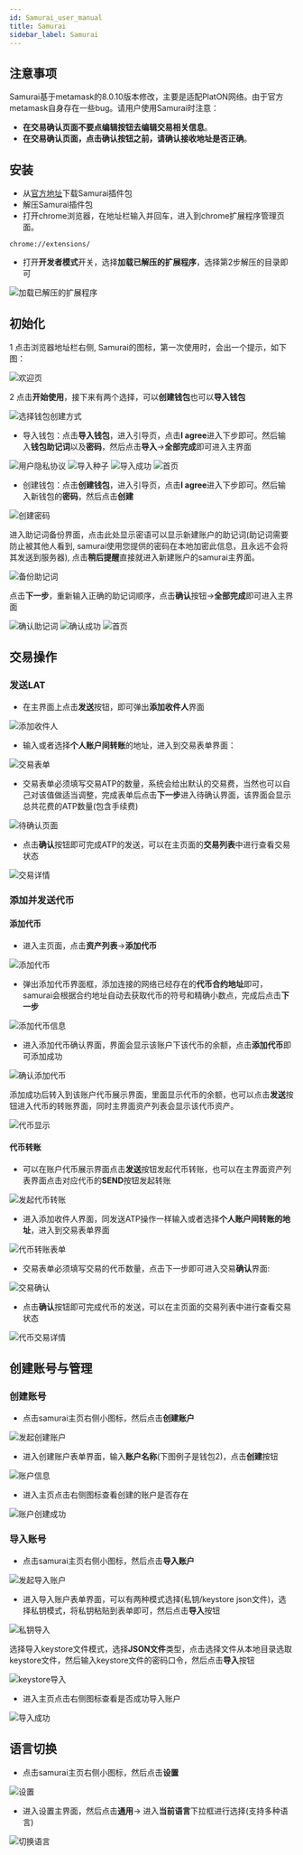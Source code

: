 ```yaml
---
id: Samurai_user_manual
title: Samurai
sidebar_label: Samurai
---
```


## 注意事项

Samurai基于metamask的8.0.10版本修改，主要是适配PlatON网络。由于官方metamask自身存在一些bug。请用户使用Samurai时注意：

* **在交易确认页面不要点编辑按钮去编辑交易相关信息**。
* **在交易确认页面，点击确认按钮之前，请确认接收地址是否正确**。

## 安装

+ 从[官方地址](https://github.com/AlayaNetwork/Samurai/releases/download/v8.0.11/samurai-chrome-8.0.11.zip)下载Samurai插件包
+ 解压Samurai插件包
+ 打开chrome浏览器，在地址栏输入并回车，进入到chrome扩展程序管理页面。

```
chrome://extensions/
```

+ 打开**开发者模式**开关，选择**加载已解压的扩展程序**，选择第2步解压的目录即可

<img src="/docs/img/zh-CN/Samurai.assets/add-chrome.jpg" alt="加载已解压的扩展程序"/>

## 初始化

1 点击浏览器地址栏右侧, Samurai的图标，第一次使用时，会出一个提示，如下图：

<img src="/docs/img/zh-CN/Samurai.assets/samurai-welcome.jpg" alt="欢迎页"/>

2 点击**开始使用**，接下来有两个选择，可以**创建钱包**也可以**导入钱包**

<img src="/docs/img/zh-CN/Samurai.assets/samurai-select-action.jpg" alt="选择钱包创建方式"/>

+ 导入钱包：点击**导入钱包**，进入引导页，点击**I agree**进入下步即可。然后输入**钱包助记词**以及**密码**，然后点击**导入**->**全部完成**即可进入主界面

<img src="/docs/img/zh-CN/Samurai.assets/samurai-agreement.jpg" alt="用户隐私协议"/>

<img src="/docs/img/zh-CN/Samurai.assets/samurai-import-seed.jpg" alt="导入种子"/>

<img src="/docs/img/zh-CN/Samurai.assets/samurai-import-end.jpg" alt="导入成功"/>

<img src="/docs/img/zh-CN/Samurai.assets/samurai-import-home.jpg" alt="首页"/>

+ 创建钱包：点击**创建钱包**，进入引导页，点击**I agree**进入下步即可。然后输入新钱包的**密码**，然后点击**创建**

<img src="/docs/img/zh-CN/Samurai.assets/samurai-create-password.jpg" alt="创建密码"/>

进入助记词备份界面，点击此处显示密语可以显示新建账户的助记词(助记词需要防止被其他人看到, samurai使用您提供的密码在本地加密此信息，且永远不会将其发送到服务器), 点击**稍后提醒**直接就进入新建账户的samurai主界面。

<img src="/docs/img/zh-CN/Samurai.assets/samurai-create-seed.jpg" alt="备份助记词"/>

点击**下一步**，重新输入正确的助记词顺序，点击**确认**按钮->**全部完成**即可进入主界面

<img src="/docs/img/zh-CN/Samurai.assets/samurai-create-seed-confirm.jpg" alt="确认助记词"/>

<img src="/docs/img/zh-CN/Samurai.assets/samurai-import-end.jpg" alt="确认成功"/>

<img src="/docs/img/zh-CN/Samurai.assets/samurai-create-home.jpg" alt="首页"/>

## 交易操作

### 发送LAT

+ 在主界面上点击**发送**按钮，即可弹出**添加收件人**界面

<img src="/docs/img/zh-CN/Samurai.assets/samurai-send-address-input.jpg" alt="添加收件人"/>

+ 输入或者选择**个人账户间转账**的地址，进入到交易表单界面：

<img src="/docs/img/zh-CN/Samurai.assets/samurai-send-input.jpg" alt="交易表单"/>

+ 交易表单必须填写交易ATP的数量，系统会给出默认的交易费，当然也可以自己对该值做适当调整，完成表单后点击**下一步**进入待确认界面，该界面会显示总共花费的ATP数量(包含手续费)

<img src="/docs/img/zh-CN/Samurai.assets/samurai-send-confirm.jpg" alt="待确认页面"/>

+ 点击**确认**按钮即可完成ATP的发送，可以在主页面的**交易列表**中进行查看交易状态

<img src="/docs/img/zh-CN/Samurai.assets/samurai-tx-detail.jpg" alt="交易详情"/>

### 添加并发送代币

#### 添加代币

+ 进入主页面，点击**资产列表**->**添加代币**

<img src="/docs/img/zh-CN/Samurai.assets/samurai-home-add-token.jpg" alt="添加代币"/>

+ 弹出添加代币界面框，添加连接的网络已经存在的**代币合约地址**即可，samurai会根据合约地址自动去获取代币的符号和精确小数点，完成后点击**下一步**

<img src="/docs/img/zh-CN/Samurai.assets/samurai-add-token-input.jpg" alt="添加代币信息"/>

+ 进入添加代币确认界面，界面会显示该账户下该代币的余额，点击**添加代币**即可添加成功

<img src="/docs/img/zh-CN/Samurai.assets/samurai-add-token-confirm.jpg" alt="确认添加代币"/>

添加成功后转入到该账户代币展示界面，里面显示代币的余额，也可以点击**发送**按钮进入代币的转账界面，同时主界面资产列表会显示该代币资产。

<img src="/docs/img/zh-CN/Samurai.assets/samurai-token-display.jpg" alt="代币显示"/>

#### 代币转账

+ 可以在账户代币展示界面点击**发送**按钮发起代币转账，也可以在主界面资产列表界面点击对应代币的**SEND**按钮发起转账

<img src="/docs/img/zh-CN/Samurai.assets/samurai-assets-list.jpg" alt="发起代币转账"/>

+ 进入添加收件人界面，同发送ATP操作一样输入或者选择**个人账户间转账的地址**，进入到交易表单界面

<img src="/docs/img/zh-CN/Samurai.assets/samurai-send-token-input.jpg" alt="代币转账表单"/>

+ 交易表单必须填写交易的代币数量，点击下一步即可进入交易**确认**界面:

<img src="/docs/img/zh-CN/Samurai.assets/samurai-send-token-confirm.jpg" alt="交易确认"/>

+ 点击**确认**按钮即可完成代币的发送，可以在主页面的交易列表中进行查看交易状态

<img src="/docs/img/zh-CN/Samurai.assets/samurai-token-tx-detail.jpg" alt="代币交易详情"/>

## 创建账号与管理

### 创建账号

+ 点击samurai主页右侧小图标，然后点击**创建账户**

<img src="/docs/img/zh-CN/Samurai.assets/samurai-home-create-account.jpg" alt="发起创建账户"/>

+ 进入创建账户表单界面，输入**账户名称**(下图例子是钱包2)，点击**创建**按钮

<img src="/docs/img/zh-CN/Samurai.assets/samurai-home-create-account-input.jpg" alt="账户信息"/>

+ 进入主页点击右侧图标查看创建的账户是否存在

<img src="/docs/img/zh-CN/Samurai.assets/samurai-home-create-account-end.jpg" alt="账户创建成功"/>

### 导入账号

+ 点击samurai主页右侧小图标，然后点击**导入账户**

<img src="/docs/img/zh-CN/Samurai.assets/samurai-home-import-account.jpg" alt="发起导入账户"/>

+ 进入导入账户表单界面，可以有两种模式选择(私钥/keystore json文件)，选择私钥模式，将私钥粘贴到表单即可，然后点击**导入**按钮

<img src="/docs/img/zh-CN/Samurai.assets/samurai-home-import-account-privatekey-input.jpg" alt="私钥导入"/>

选择导入keystore文件模式，选择**JSON文件**类型，点击选择文件从本地目录选取keystore文件，然后输入keystore文件的密码口令，然后点击**导入**按钮

<img src="/docs/img/zh-CN/Samurai.assets/samurai-home-import-accout-keystore.jpg" alt="keystore导入"/>

+ 进入主页点击右侧图标查看是否成功导入账户

<img src="/docs/img/zh-CN/Samurai.assets/samurai-home-import-account-end.jpg" alt="导入成功"/>

## 语言切换

+ 点击samurai主页右侧小图标，然后点击**设置**

<img src="/docs/img/zh-CN/Samurai.assets/samurai-home-setting.jpg" alt="设置"/>

+ 进入设置主界面，然后点击**通用**-> 进入**当前语言**下拉框进行选择(支持多种语言)

<img src="/docs/img/zh-CN/Samurai.assets/samurai-home-setting-language.jpg" alt="切换语言"/>

